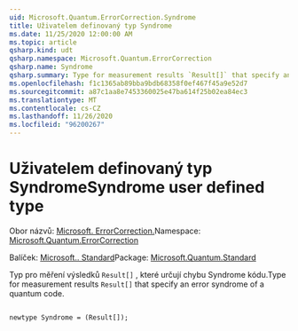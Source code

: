 ```yaml
---
uid: Microsoft.Quantum.ErrorCorrection.Syndrome
title: Uživatelem definovaný typ Syndrome
ms.date: 11/25/2020 12:00:00 AM
ms.topic: article
qsharp.kind: udt
qsharp.namespace: Microsoft.Quantum.ErrorCorrection
qsharp.name: Syndrome
qsharp.summary: Type for measurement results `Result[]` that specify an error syndrome of a quantum code.
ms.openlocfilehash: f1c1365ab89bba9bdb68358f0ef467f45a9e52d7
ms.sourcegitcommit: a87c1aa8e7453360025e47ba614f25b02ea84ec3
ms.translationtype: MT
ms.contentlocale: cs-CZ
ms.lasthandoff: 11/26/2020
ms.locfileid: "96200267"
---
```

# <a name="syndrome-user-defined-type"></a><span data-ttu-id="5b05c-102">Uživatelem definovaný typ Syndrome</span><span class="sxs-lookup"><span data-stu-id="5b05c-102">Syndrome user defined type</span></span>

<span data-ttu-id="5b05c-103">Obor názvů: [Microsoft. ErrorCorrection.](xref:Microsoft.Quantum.ErrorCorrection)</span><span class="sxs-lookup"><span data-stu-id="5b05c-103">Namespace: [Microsoft.Quantum.ErrorCorrection](xref:Microsoft.Quantum.ErrorCorrection)</span></span>

<span data-ttu-id="5b05c-104">Balíček: [Microsoft.. Standard](https://nuget.org/packages/Microsoft.Quantum.Standard)</span><span class="sxs-lookup"><span data-stu-id="5b05c-104">Package: [Microsoft.Quantum.Standard](https://nuget.org/packages/Microsoft.Quantum.Standard)</span></span>


<span data-ttu-id="5b05c-105">Typ pro měření výsledků `Result[]` , které určují chybu Syndrome kódu.</span><span class="sxs-lookup"><span data-stu-id="5b05c-105">Type for measurement results `Result[]` that specify an error syndrome of a quantum code.</span></span>

```qsharp

newtype Syndrome = (Result[]);
```

